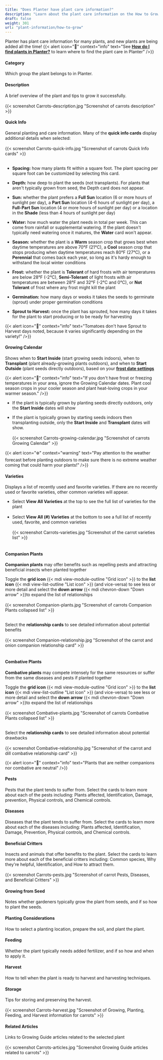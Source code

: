```yaml
---
title: "Does Planter have plant care information?"
description: "Learn about the plant care information on the How to Grow tab"
draft: false
weight: 301
url: "plant-information/how-to-grow"
---
```


Planter has plant care information for many plants, and new plants are being added all the time!
{{< alert icon="🌿" context="info" text="See [**How do I find plants in Planter?**](../find-plants) to learn where to find the plant care in Planter" />}}

#### Category
Which group the plant belongs to in Planter.

#### Description
A brief overview of the plant and tips to grow it successfully.<br /><br />
{{< screenshot Carrots-description.jpg "Screenshot of carrots description" >}}

#### Quick Info
General planting and care information. Many of the **quick info cards** display additional details when selected:<br /><br />
{{< screenshot Carrots-quick-info.jpg "Screenshot of carrots Quick Info cards" >}}<br /><br />

- **Spacing:** how many plants fit within a square foot. The plant spacing per square foot can be customized by selecting this card.

- **Depth:** how deep to plant the seeds (not transplants). For plants that aren't typically grown from seed, the Depth card does not appear.

- **Sun:** whether the plant prefers a **Full Sun** location (6 or more hours of sunlight per day), a **Part Sun** location (4-6 hours of sunlight per day), a **Full-Part Sun** location (4 or more hours of sunlight per day) or a location in the **Shade** (less than 4 hours of sunlight per day)

- **Water:** how much water the plant needs in total per week. This can come from rainfall or supplemental watering. If the plant doesn't typically need watering once it matures, the **Water** card won't appear.

- **Season:** whether the plant is a **Warm** season crop that grows best when daytime temperatures are above 70°F (21°C), a **Cool** season crop that stops producing when daytime temperatures reach 80°F (27°C), or a **Perennial** that comes back each year, so long as it's hardy enough to withstand the local winter conditions

- **Frost:** whether the plant is **Tolerant** of hard frosts with air temperatures are below 28°F (-2°C), **Semi-Tolerant** of light frosts with air temperatures are between 28°F and 32°F (-2°C and 0°C), or **Not Tolerant** of frost where any frost might kill the plant

- **Germination:** how many days or weeks it takes the seeds to germinate (sprout) under proper germination conditions

- **Sprout to Harvest:** once the plant has sprouted, how many days it takes for the plant to start producing or to be ready for harvesting

{{< alert icon="🍅" context="info" text="Tomatoes don't have Sprout to Harvest days noted, because it varies significantly depending on the variety!" />}}

#### Growing Calendar
Shows when to **Start Inside** (start growing seeds indoors), when to **Transplant** (plant already-growing plants outdoors), and when to **Start Outside** (plant seeds directly outdoors), based on your [**frost date settings**](../../getting-started/frost-dates)

{{< alert icon="🌴" context="info" text="If you don't have frost or freezing temperatures in your area, ignore the Growing Calendar dates. Plant cool season crops in your cooler season and plant heat-loving crops in your warmer season." />}}

- If the plant is typically grown by planting seeds directly outdoors, only the **Start Inside** dates will show

- If the plant is typically grown by starting seeds indoors then transplanting outside, only the **Start Inside** and **Transplant** dates will show. <br /><br />
{{< screenshot Carrots-growing-calendar.jpg "Screenshot of carrots Growing Calendar" >}}

{{< alert icon="❄️" context="warning" text="Pay attention to the weather forecast before planting outdoors to make sure there is no extreme weather coming that could harm your plants!" />}}

#### Varieties
Displays a list of recently used and favorite varieties. If there are no recently used or favorite varieties, other common varieties will appear.
- Select **View All Varieties** at the top to see the full list of varieties for the plant<br /><br />
- Select **View All (#) Varieties** at the bottom to see a full list of recently used, favorite, and common varieties<br /><br />
{{< screenshot Carrots-varieties.jpg "Screenshot of the carrot varieties list" >}}<br /><br />

#### Companion Plants
**Companion plants** may offer benefits such as repelling pests and attracting beneficial insects when planted together

Toggle the **grid icon** {{< mdi view-module-outline "Grid icon" >}} to the **list icon** {{< mdi view-list-outline "List icon" >}} (and vice-versa) to see less or more detail and select the **down arrow** {{< mdi chevron-down "Down arrow" >}}to expand the list of relationships<br /><br />
{{< screenshot Companion-plants.jpg "Screenshot of carrots Companion Plants collapsed list" >}}<br /><br />

Select the **relationship cards** to see detailed information about potential benefits<br /><br />
{{< screenshot Companion-relationship.jpg "Screenshot of the carrot and onion companion relationship card" >}}<br /><br />

#### Combative Plants
**Combative plants** may compete intensely for the same resources or suffer from the same diseases and pests if planted together

Toggle the **grid icon** {{< mdi view-module-outline "Grid icon" >}} to the **list icon** {{< mdi view-list-outline "List icon" >}} (and vice-versa) to see less or more detail and select the **down arrow** {{< mdi chevron-down "Down arrow" >}}to expand the list of relationships<br /><br />
{{< screenshot Combative-plants.jpg "Screenshot of carrots Combative Plants collapsed list" >}}<br /><br />

Select the **relationship cards** to see detailed information about potential drawbacks<br /><br />
{{< screenshot Combative-relationship.jpg "Screenshot of the carrot and dill combative relationship card" >}}

{{< alert icon="🌱" context="info" text="Plants that are neither companions nor combative are neutral" />}}

#### Pests
Pests that the plant tends to suffer from. Select the cards to learn more about each of the pests including: Plants affected, Identification, Damage, prevention, Physical controls, and Chemical controls.

#### Diseases
Diseases that the plant tends to suffer from. Select the cards to learn more about each of the diseases including: Plants affected, Identification, Damage, Prevention, Physical controls, and Chemical controls.

#### Beneficial Critters
Insects and animals that offer benefits to the plant. Select the cards to learn more about each of the beneficial critters including: Common species, Why they're helpful, Identification, and How to attract them. <br /><br />
{{< screenshot Carrots-pests.jpg "Screenshot of carrot Pests, Diseases, and Beneficial Critters" >}}

#### Growing from Seed
Notes whether gardeners typically grow the plant from seeds, and if so how to plant the seeds.

#### Planting Considerations
How to select a planting location, prepare the soil, and plant the plant.

#### Feeding
Whether the plant typically needs added fertilizer, and if so how and when to apply it.

#### Harvest
How to tell when the plant is ready to harvest and harvesting techniques.

#### Storage
Tips for storing and preserving the harvest.<br /><br />
{{< screenshot Carrots-harvest.jpg "Screenshot of Growing, Planting, Feeding, and Harvest information for carrots" >}}

#### Related Articles
Links to Growing Guide articles related to the selected plant<br /><br />
{{< screenshot Carrots-articles.jpg "Screenshot Growing Guide articles related to carrots" >}}
